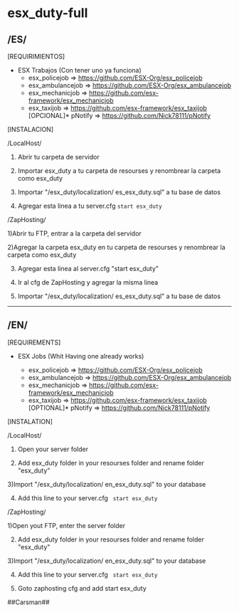 # esx_duty-full


/ES/
---------------
[REQUIRIMIENTOS]
  
* ESX Trabajos (Con tener uno ya funciona)
  * esx_policejob => https://github.com/ESX-Org/esx_policejob
  * esx_ambulancejob => https://github.com/ESX-Org/esx_ambulancejob
  * esx_mechanicjob => https://github.com/esx-framework/esx_mechanicjob
  * esx_taxijob => https://github.com/esx-framework/esx_taxijob
  [OPCIONAL]* pNotify => https://github.com/Nick78111/pNotify
  
[INSTALACION]

/LocalHost/

1) Abrir tu carpeta de servidor

2) Importar esx_duty a tu carpeta de resourses y renombrear la carpeta como esx_duty

3) Importar "/esx_duty/localization/ es_esx_duty.sql" a tu base de datos

4) Agregar esta linea a tu server.cfg
``start esx_duty``

/ZapHosting/

1)Abrir tu FTP, entrar a la carpeta del servidor

2)Agregar la carpeta esx_duty en tu carpeta de resourses y renombrear la carpeta como esx_duty

3) Agregar esta linea al server.cfg "start esx_duty"

4) Ir al cfg de ZapHosting y agregar la misma linea

5) Importar "/esx_duty/localization/ es_esx_duty.sql" a tu base de datos
----------------
/EN/
---------------
[REQUIREMENTS]

* ESX Jobs (Whit Having one already works)

  * esx_policejob => https://github.com/ESX-Org/esx_policejob
  * esx_ambulancejob => https://github.com/ESX-Org/esx_ambulancejob
  * esx_mechanicjob => https://github.com/esx-framework/esx_mechanicjob
  * esx_taxijob => https://github.com/esx-framework/esx_taxijob
  [OPTIONAL]* pNotify => https://github.com/Nick78111/pNotify

[INSTALATION]

/LocalHost/

1) Open your server folder

2) Add esx_duty folder in your resourses folder and rename folder "esx_duty"

3)Import "/esx_duty/localization/ en_esx_duty.sql" to your database

4) Add this line to your server.cfg
`` start esx_duty``

/ZapHosting/

1)Open yout FTP, enter the server folder

2) Add esx_duty folder in your resourses folder and rename folder "esx_duty"

3)Import "/esx_duty/localization/ en_esx_duty.sql" to your database

4) Add this line to your server.cfg `` start esx_duty``

5) Goto zaphosting cfg and add start esx_duty

##Carsman##